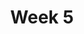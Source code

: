 ---
title: Week 5
days:
  - date: 2023-02-13
    events:
      "**Exam**{: .label .label-exam} Midterm 1":
  - date: 2023-02-15
    events:
      "**Lecture 12**{: .label .label-lec} General Rules of Probability":
        "Ch. 10"
      "**Lab 4**{: .label .label-lab} Probability Calculations (Due Feb. 21)":
      "**Homework 4**{: .label .label-hw} on Datahub":
  - date: 2023-02-17
    events:
      "**Lecture 13**{: .label .label-lec} Probability con.":
---